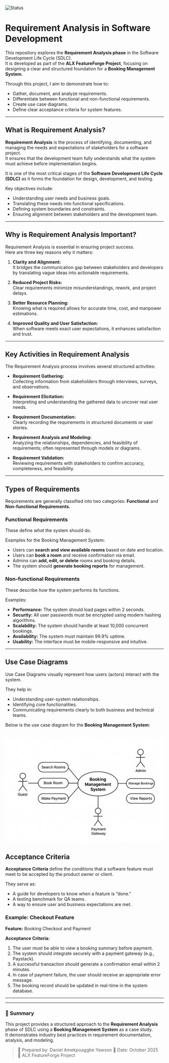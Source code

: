 ![Status](https://img.shields.io/badge/Status-Completed-brightgreen)

# Requirement Analysis in Software Development

This repository explores the **Requirement Analysis phase** in the Software Development Life Cycle (SDLC).  
It is developed as part of the **ALX FeatureForge Project**, focusing on designing a clear and structured foundation for a **Booking Management System**.

Through this project, I aim to demonstrate how to:

- Gather, document, and analyze requirements.
- Differentiate between functional and non-functional requirements.
- Create use case diagrams.
- Define clear acceptance criteria for system features.

---

## What is Requirement Analysis?

**Requirement Analysis** is the process of identifying, documenting, and managing the needs and expectations of stakeholders for a software project.  
It ensures that the development team fully understands what the system must achieve before implementation begins.

It is one of the most critical stages of the **Software Development Life Cycle (SDLC)** as it forms the foundation for design, development, and testing.

Key objectives include:

- Understanding user needs and business goals.
- Translating these needs into functional specifications.
- Defining system boundaries and constraints.
- Ensuring alignment between stakeholders and the development team.

---

## Why is Requirement Analysis Important?

Requirement Analysis is essential in ensuring project success.  
Here are three key reasons why it matters:

1. **Clarity and Alignment:**  
   It bridges the communication gap between stakeholders and developers by translating vague ideas into actionable requirements.

2. **Reduced Project Risks:**  
   Clear requirements minimize misunderstandings, rework, and project delays.

3. **Better Resource Planning:**  
   Knowing what is required allows for accurate time, cost, and manpower estimations.

4. **Improved Quality and User Satisfaction:**  
   When software meets exact user expectations, it enhances satisfaction and trust.

---

## Key Activities in Requirement Analysis

The Requirement Analysis process involves several structured activities:

- **Requirement Gathering:**  
  Collecting information from stakeholders through interviews, surveys, and observations.

- **Requirement Elicitation:**  
  Interpreting and understanding the gathered data to uncover real user needs.

- **Requirement Documentation:**  
  Clearly recording the requirements in structured documents or user stories.

- **Requirement Analysis and Modeling:**  
  Analyzing the relationships, dependencies, and feasibility of requirements; often represented through models or diagrams.

- **Requirement Validation:**  
  Reviewing requirements with stakeholders to confirm accuracy, completeness, and feasibility.

---

## Types of Requirements

Requirements are generally classified into two categories: **Functional** and **Non-functional Requirements.**

### Functional Requirements

These define _what_ the system should do.

Examples for the Booking Management System:

- Users can **search and view available rooms** based on date and location.
- Users can **book a room** and receive confirmation via email.
- Admins can **add, edit, or delete** rooms and booking details.
- The system should **generate booking reports** for management.

### Non-functional Requirements

These describe _how_ the system performs its functions.

Examples:

- **Performance:** The system should load pages within 2 seconds.
- **Security:** All user passwords must be encrypted using modern hashing algorithms.
- **Scalability:** The system should handle at least 10,000 concurrent bookings.
- **Availability:** The system must maintain 99.9% uptime.
- **Usability:** The interface must be mobile-responsive and intuitive.

---

## Use Case Diagrams

Use Case Diagrams visually represent how users (actors) interact with the system.

They help in:

- Understanding user-system relationships.
- Identifying core functionalities.
- Communicating requirements clearly to both business and technical teams.

Below is the use case diagram for the **Booking Management System**:

## ![Use Case Diagram for Booking System](./assets/alx-booking-uc.png)

## Acceptance Criteria

**Acceptance Criteria** define the conditions that a software feature must meet to be accepted by the product owner or client.

They serve as:

- A guide for developers to know when a feature is “done.”
- A testing benchmark for QA teams.
- A way to ensure user and business expectations are met.

### Example: Checkout Feature

**Feature:** Booking Checkout and Payment

**Acceptance Criteria:**

1. The user must be able to view a booking summary before payment.
2. The system should integrate securely with a payment gateway (e.g., Paystack).
3. A successful transaction should generate a confirmation email within 2 minutes.
4. In case of payment failure, the user should receive an appropriate error message.
5. The booking record should be updated in real-time in the system database.

---

---

### 🧾 Summary

This project provides a structured approach to the **Requirement Analysis** phase of SDLC using a **Booking Management System** as a case study.  
It demonstrates industry best practices in requirement documentation, analysis, and modeling.

> 💼 Prepared by: Daniel Amekpoaggbe Yawson
> 📅 Date: October 2025  
> 🚀 ALX FeatureForge Project
